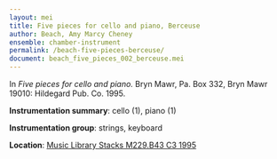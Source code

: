 ```yaml
---
layout: mei
title: Five pieces for cello and piano, Berceuse
author: Beach, Amy Marcy Cheney
ensemble: chamber-instrument
permalink: /beach-five-pieces-berceuse/
document: beach_five_pieces_002_berceuse.mei
---
```


In *Five pieces for cello and piano.* Bryn Mawr, Pa. Box 332, Bryn Mawr 19010: Hildegard Pub. Co. 1995.

**Instrumentation summary**: cello (1), piano (1) 

**Instrumentation group**: strings, keyboard

**Location**: <a href="https://tufts.primo.exlibrisgroup.com/permalink/01TUN_INST/1kc9gia/alma991004588699703851" target="_blank">Music Library Stacks M229.B43 C3 1995</a>